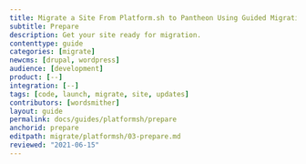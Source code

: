 ```yaml
---
title: Migrate a Site From Platform.sh to Pantheon Using Guided Migration
subtitle: Prepare
description: Get your site ready for migration.
contenttype: guide
categories: [migrate]
newcms: [drupal, wordpress]
audience: [development]
product: [--]
integration: [--]
tags: [code, launch, migrate, site, updates]
contributors: [wordsmither]
layout: guide
permalink: docs/guides/platformsh/prepare
anchorid: prepare
editpath: migrate/platformsh/03-prepare.md
reviewed: "2021-06-15"
---
```


<Partial file="migrate/prepare.md" />